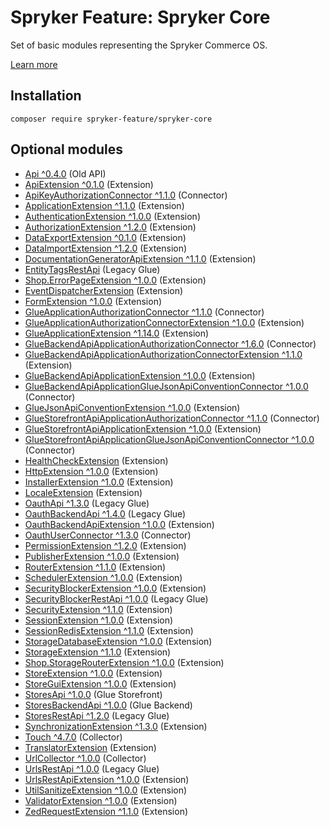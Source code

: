# Spryker Feature: Spryker Core

Set of basic modules representing the Spryker Commerce OS.

[Learn more](https://docs.spryker.com/docs/pbc/all/miscellaneous/202307.0/spryker-core-feature-overview/spryker-core-feature-overview.html)

## Installation

```
composer require spryker-feature/spryker-core
```

## Optional modules
- [Api ^0.4.0](https://github.com/spryker/api) (Old API)
- [ApiExtension ^0.1.0](https://github.com/spryker/api-extension) (Extension)
- [ApiKeyAuthorizationConnector ^1.1.0](https://github.com/spryker/api-key-authorization-connector) (Connector)
- [ApplicationExtension ^1.1.0](https://github.com/spryker/application-extension) (Extension)
- [AuthenticationExtension ^1.0.0](https://github.com/spryker/authentication-extension) (Extension)
- [AuthorizationExtension ^1.2.0](https://github.com/spryker/authorization-extension) (Extension)
- [DataExportExtension ^0.1.0](https://github.com/spryker/data-export-extension) (Extension)
- [DataImportExtension ^1.2.0](https://github.com/spryker/data-import-extension) (Extension)
- [DocumentationGeneratorApiExtension ^1.1.0](https://github.com/spryker/documentation-generator-api-extension) (Extension)
- [EntityTagsRestApi](https://github.com/spryker/entity-tags-rest-api) (Legacy Glue)
- [Shop.ErrorPageExtension ^1.0.0](https://github.com/spryker-shop/error-page-extension) (Extension)
- [EventDispatcherExtension](https://github.com/spryker/event-dispatcher-extension) (Extension)
- [FormExtension ^1.0.0](https://github.com/spryker/form-extension) (Extension)
- [GlueApplicationAuthorizationConnector ^1.1.0](https://github.com/spryker/glue-application-authorization-connector) (Connector)
- [GlueApplicationAuthorizationConnectorExtension ^1.0.0](https://github.com/spryker/glue-application-authorization-connector-extension) (Extension)
- [GlueApplicationExtension ^1.14.0](https://github.com/spryker/glue-application-extension) (Extension)
- [GlueBackendApiApplicationAuthorizationConnector ^1.6.0](https://github.com/spryker/glue-backend-api-application-authorization-connector) (Connector)
- [GlueBackendApiApplicationAuthorizationConnectorExtension ^1.1.0](https://github.com/spryker/glue-backend-api-application-authorization-connector-extension) (Extension)
- [GlueBackendApiApplicationExtension ^1.0.0](https://github.com/spryker/glue-backend-api-application-extension) (Extension)
- [GlueBackendApiApplicationGlueJsonApiConventionConnector ^1.0.0](https://github.com/spryker/glue-backend-api-application-glue-json-api-convention-connector) (Connector)
- [GlueJsonApiConventionExtension ^1.0.0](https://github.com/spryker/glue-json-api-convention-extension) (Extension)
- [GlueStorefrontApiApplicationAuthorizationConnector ^1.1.0](https://github.com/spryker/glue-storefront-api-application-authorization-connector) (Connector)
- [GlueStorefrontApiApplicationExtension ^1.0.0](https://github.com/spryker/glue-storefront-api-application-extension) (Extension)
- [GlueStorefrontApiApplicationGlueJsonApiConventionConnector ^1.0.0](https://github.com/spryker/glue-storefront-api-application-glue-json-api-convention-connector) (Connector)
- [HealthCheckExtension](https://github.com/spryker/health-check-extension) (Extension)
- [HttpExtension ^1.0.0](https://github.com/spryker/http-extension) (Extension)
- [InstallerExtension ^1.0.0](https://github.com/spryker/installer-extension) (Extension)
- [LocaleExtension](https://github.com/spryker/locale-extension) (Extension)
- [OauthApi ^1.3.0](https://github.com/spryker/oauth-api) (Legacy Glue)
- [OauthBackendApi ^1.4.0](https://github.com/spryker/oauth-backend-api) (Legacy Glue)
- [OauthBackendApiExtension ^1.0.0](https://github.com/spryker/oauth-backend-api-extension) (Extension)
- [OauthUserConnector ^1.3.0](https://github.com/spryker/oauth-user-connector) (Connector)
- [PermissionExtension ^1.2.0](https://github.com/spryker/permission-extension) (Extension)
- [PublisherExtension ^1.0.0](https://github.com/spryker/publisher-extension) (Extension)
- [RouterExtension ^1.1.0](https://github.com/spryker/router-extension) (Extension)
- [SchedulerExtension ^1.0.0](https://github.com/spryker/scheduler-extension) (Extension)
- [SecurityBlockerExtension ^1.0.0](https://github.com/spryker/security-blocker-extension) (Extension)
- [SecurityBlockerRestApi ^1.0.0](https://github.com/spryker/security-blocker-rest-api) (Legacy Glue)
- [SecurityExtension ^1.1.0](https://github.com/spryker/security-extension) (Extension)
- [SessionExtension ^1.0.0](https://github.com/spryker/session-extension) (Extension)
- [SessionRedisExtension ^1.1.0](https://github.com/spryker/session-redis-extension) (Extension)
- [StorageDatabaseExtension ^1.0.0](https://github.com/spryker/storage-database-extension) (Extension)
- [StorageExtension ^1.1.0](https://github.com/spryker/storage-extension) (Extension)
- [Shop.StorageRouterExtension ^1.0.0](https://github.com/spryker-shop/storage-router-extension) (Extension)
- [StoreExtension ^1.0.0](https://github.com/spryker/store-extension) (Extension)
- [StoreGuiExtension ^1.0.0](https://github.com/spryker/store-gui-extension) (Extension)
- [StoresApi ^1.0.0](https://github.com/spryker/stores-api) (Glue Storefront)
- [StoresBackendApi ^1.0.0](https://github.com/spryker/stores-backend-api) (Glue Backend)
- [StoresRestApi ^1.2.0](https://github.com/spryker/stores-rest-api) (Legacy Glue)
- [SynchronizationExtension ^1.3.0](https://github.com/spryker/synchronization-extension) (Extension)
- [Touch ^4.7.0](https://github.com/spryker/touch) (Collector)
- [TranslatorExtension](https://github.com/spryker/translator-extension) (Extension)
- [UrlCollector ^1.0.0](https://github.com/spryker/url-collector) (Collector)
- [UrlsRestApi ^1.0.0](https://github.com/spryker/urls-rest-api) (Legacy Glue)
- [UrlsRestApiExtension ^1.0.0](https://github.com/spryker/urls-rest-api-extension) (Extension)
- [UtilSanitizeExtension ^1.0.0](https://github.com/spryker/util-sanitize-extension) (Extension)
- [ValidatorExtension ^1.0.0](https://github.com/spryker/validator-extension) (Extension)
- [ZedRequestExtension ^1.1.0](https://github.com/spryker/zed-request-extension) (Extension)

